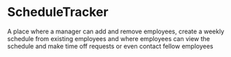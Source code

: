 # ScheduleTracker
A place where a manager can add and remove employees, create a weekly schedule from existing employees and where employees can view the schedule and make time off requests or even contact fellow employees
